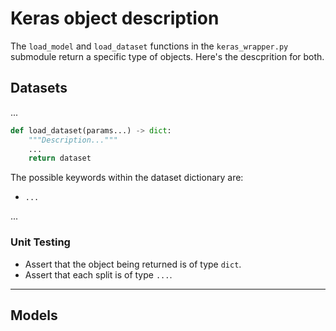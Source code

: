 # Keras object description

The `load_model` and `load_dataset` functions in the `keras_wrapper.py`
submodule return a specific type of objects. Here's the descprition for both.

## Datasets

...

```python
def load_dataset(params...) -> dict:
    """Description..."""
    ...
    return dataset
```

The possible keywords within the dataset dictionary are:

- `...`

...

### Unit Testing

- Assert that the object being returned is of type `dict`.
- Assert that each split is of type
  `...`.

---

## Models
